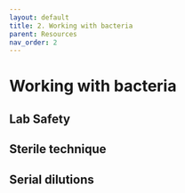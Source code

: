```yaml
---
layout: default
title: 2. Working with bacteria
parent: Resources
nav_order: 2
---
```

# Working with bacteria

## Lab Safety


## Sterile technique


## Serial dilutions
